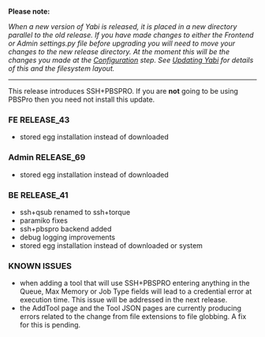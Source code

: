 **Please note:**

_When a new version of Yabi is released, it is placed in a new directory parallel to the old release. If you have made changes to either the Frontend or Admin settings.py file before upgrading you will need to move your changes to the new release directory. At the moment this will be the changes you made at the [Configuration](Configuration.md) step. See [Updating Yabi](Updating.md) for details of this and the filesystem layout._


---


This release introduces SSH+PBSPRO. If you are **not** going to be using PBSPro then you need not install this update.

### FE RELEASE\_43 ###
  * stored egg installation instead of downloaded

### Admin RELEASE\_69 ###
  * stored egg installation instead of downloaded

### BE RELEASE\_41 ###
  * ssh+qsub renamed to ssh+torque
  * paramiko fixes
  * ssh+pbspro backend added
  * debug logging improvements
  * stored egg installation instead of downloaded or system

### KNOWN ISSUES ###
  * when adding a tool that will use SSH+PBSPRO entering anything in the Queue, Max Memory or Job Type fields will lead to a credential error at execution time. This issue will be addressed in the next release.
  * the AddTool page and the Tool JSON pages are currently producing errors related to the change from file extensions to file globbing. A fix for this is pending.